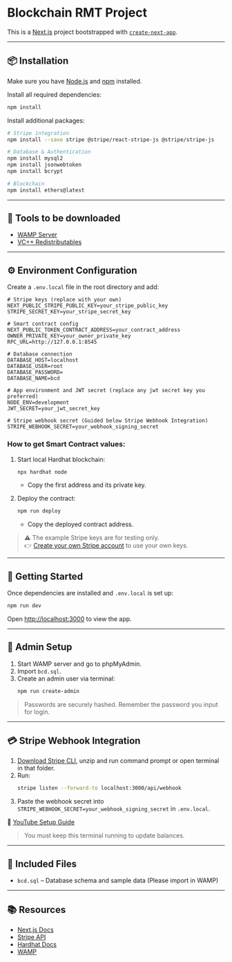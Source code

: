 # Blockchain RMT Project

This is a [Next.js](https://nextjs.org) project bootstrapped with [`create-next-app`](https://nextjs.org/docs/app/api-reference/cli/create-next-app).

---

## 📦 Installation

Make sure you have [Node.js](https://nodejs.org/) and [npm](https://www.npmjs.com/) installed.

Install all required dependencies:

```bash
npm install
```

Install additional packages:

```bash
# Stripe integration
npm install --save stripe @stripe/react-stripe-js @stripe/stripe-js

# Database & Authentication
npm install mysql2
npm install jsonwebtoken
npm install bcrypt

# Blockchain
npm install ethers@latest
```

---

## 🧰 Tools to be downloaded 

- [WAMP Server](https://sourceforge.net/projects/wampserver/)
- [VC++ Redistributables](https://github.com/abbodi1406/vcredist/releases)
  
---

## ⚙️ Environment Configuration

Create a `.env.local` file in the root directory and add:

```env
# Stripe keys (replace with your own)
NEXT_PUBLIC_STRIPE_PUBLIC_KEY=your_stripe_public_key
STRIPE_SECRET_KEY=your_stripe_secret_key

# Smart contract config
NEXT_PUBLIC_TOKEN_CONTRACT_ADDRESS=your_contract_address
OWNER_PRIVATE_KEY=your_owner_private_key
RPC_URL=http://127.0.0.1:8545

# Database connection
DATABASE_HOST=localhost
DATABASE_USER=root
DATABASE_PASSWORD=
DATABASE_NAME=bcd

# App environment and JWT secret (replace any jwt secret key you preferred)
NODE_ENV=development
JWT_SECRET=your_jwt_secret_key

# Stripe webhook secret (Guided below Stripe Webhook Integration)
STRIPE_WEBHOOK_SECRET=your_webhook_signing_secret 
```

### How to get Smart Contract values:

1. Start local Hardhat blockchain:
   ```bash
   npx hardhat node
   ```
   - Copy the first address and its private key.

2. Deploy the contract:
   ```bash
   npm run deploy
   ```
   - Copy the deployed contract address.

> ⚠️ The example Stripe keys are for testing only.  
> 👉 [Create your own Stripe account](https://dashboard.stripe.com/register) to use your own keys.

---

## 🚀 Getting Started

Once dependencies are installed and `.env.local` is set up:

```bash
npm run dev
```

Open [http://localhost:3000](http://localhost:3000) to view the app.

---

## 🧪 Admin Setup

1. Start WAMP server and go to phpMyAdmin.
2. Import `bcd.sql`.
3. Create an admin user via terminal:
   ```bash
   npm run create-admin
   ```

> Passwords are securely hashed. Remember the password you input for login.

---

## 💳 Stripe Webhook Integration

1. [Download Stripe CLI](https://stripe.com/docs/stripe-cli), unzip and run command prompt or open terminal in that folder.
2. Run:
   ```bash
   stripe listen --forward-to localhost:3000/api/webhook
   ```
3. Paste the webhook secret into `STRIPE_WEBHOOK_SECRET=your_webhook_signing_secret` in `.env.local`. 

🎥 [YouTube Setup Guide](https://www.youtube.com/watch?v=1l4NMj-NTUE&t=616s)

> You must keep this terminal running to update balances.

---

## 📎 Included Files

- `bcd.sql` – Database schema and sample data (Please import in WAMP)

---

## 📚 Resources

- [Next.js Docs](https://nextjs.org/docs)
- [Stripe API](https://stripe.com/docs)
- [Hardhat Docs](https://hardhat.org/docs)
- [WAMP](https://www.wampserver.com/en/)

